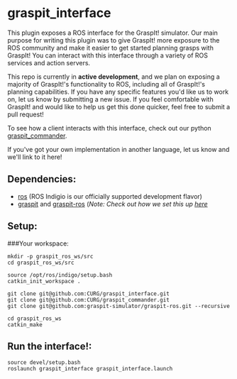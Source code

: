 graspit_interface
=================

This plugin exposes a ROS interface for the GraspIt! simulator. Our main purpose for writing
this plugin was to give GraspIt! more exposure to the ROS community and make it easier to
get started planning grasps with GraspIt! You can interact with this interface through a
variety of ROS services and action servers.

This repo is currently in **active development**, and we plan on exposing a majority of GraspIt!'s
functionality to ROS, including all of GraspIt!'s planning capabilities. If you have any specific
features you'd like us to work on, let us know by submitting a new issue. If you feel comfortable
with GraspIt! and would like to help us get this done quicker, feel free to submit a pull request!

To see how a client interacts with this interface, check out our python
[graspit_commander](https://github.com/CURG/graspit_commander).

If you've got your own implementation in another language, let us know and we'll link to it here!

Dependencies:
-------------
- [ros](http://wiki.ros.org/indigo/Installation) (ROS Indigio is our officially supported
development flavor)
- [graspit](https://github.com/graspit-simulator/graspit) and
[graspit-ros](https://github.com/graspit-simulator/graspit-ros)
(*Note: Check out how we set this up [here](#graspit)*

Setup:
------

###Your workspace:

```
mkdir -p graspit_ros_ws/src
cd graspit_ros_ws/src

source /opt/ros/indigo/setup.bash
catkin_init_workspace . 

git clone git@github.com:CURG/graspit_interface.git
git clone git@github.com:CURG/graspit_commander.git
git clone git@github.com:graspit-simulator/graspit-ros.git --recursive

cd graspit_ros_ws
catkin_make
```


Run the interface!:
-------
```
source devel/setup.bash
roslaunch graspit_interface graspit_interface.launch
```
